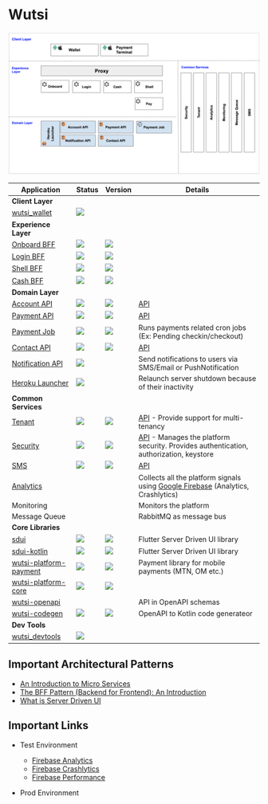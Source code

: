 # Wutsi
<kbd>![](images/architecture.png)</kbd>

| Application                                                               | Status                                                                                         | Version | Details                                                                                                                                     |
|---------------------------------------------------------------------------|------------------------------------------------------------------------------------------------|----------|---------------------------------------------------------------------------------------------------------------------------------------------|
| **Client Layer**                                                          |
| [wutsi_wallet](https://github.com/wutsi/wutsi_wallet)                     | ![](https://github.com/wutsi/wutsi_wallet/actions/workflows/master.yml/badge.svg)              |  |                                                                                                                                             |
| **Experience Layer**                                                      |
| [Onboard BFF](https://github.com/wutsi/wutsi-onboard-bff)                 | ![](https://github.com/wutsi/wutsi-onboard-bff/actions/workflows/master.yml/badge.svg)         | ![](https://img.shields.io/github/v/tag/wutsi/wutsi-onboard-bff) |                                                                                                                                             |
| [Login BFF](https://github.com/wutsi/wutsi-login-bff)                     | ![](https://github.com/wutsi/wutsi-login-bff/actions/workflows/master.yml/badge.svg)           | ![](https://img.shields.io/github/v/tag/wutsi/wutsi-login-bff) |                                                                                                                                             |
| [Shell BFF](https://github.com/wutsi/wutsi-shell-bff)                     | ![](https://github.com/wutsi/wutsi-shell-bff/actions/workflows/master.yml/badge.svg)           | ![](https://img.shields.io/github/v/tag/wutsi/wutsi-shell-bff) |                                                                                                                                             |
| [Cash BFF](https://github.com/wutsi/wutsi-cash-bff)                       | ![](https://github.com/wutsi/wutsi-cash-bff/actions/workflows/master.yml/badge.svg)            | ![](https://img.shields.io/github/v/tag/wutsi/wutsi-cash-bff) |                                                                                                                                             |
| **Domain Layer**                                                          |
| [Account API](https://github.com/wutsi/wutsi-account-server)              | ![](https://github.com/wutsi/wutsi-account-server/actions/workflows/master.yml/badge.svg)      | ![](https://img.shields.io/github/v/tag/wutsi/wutsi-account-sdk-kotlin) | [API](https://wutsi.github.io/wutsi-account-server/api/)                                                                                    |
| [Payment API](https://github.com/wutsi/wutsi-payment-server)              | ![](https://github.com/wutsi/wutsi-payment-server/actions/workflows/master.yml/badge.svg)      | ![](https://img.shields.io/github/v/tag/wutsi/wutsi-payment-sdk-kotlin) | [API](https://wutsi.github.io/wutsi-payment-server/api/)                                                                                    |
| [Payment Job](https://github.com/wutsi/wutsi-payment-job)                 | ![](https://github.com/wutsi/wutsi-payment-job/actions/workflows/master.yml/badge.svg)         | ![](https://github.com/wutsi/wutsi-payment-job/actions/workflows/scheduled_run.yml/badge.svg) | Runs payments related cron jobs (Ex: Pending checkin/checkout)                                                                              |                                                                                          |
| [Contact API](https://github.com/wutsi/wutsi-contact-server)              | ![](https://github.com/wutsi/wutsi-contact-server/actions/workflows/master.yml/badge.svg)      | ![](https://img.shields.io/github/v/tag/wutsi/wutsi-contact-sdk-kotlin) | [API](https://wutsi.github.io/wutsi-contact-server/api/)                                                                                    |
| [Notification API](https://github.com/wutsi/wutsi-notification-server)    | ![](https://github.com/wutsi/wutsi-notification-server/actions/workflows/master.yml/badge.svg) |  | Send notifications to users via SMS/Email or PushNotification                                                                               |
| [Heroku Launcher](https://github.com/wutsi/wutsi-heroku-launcher)         | ![](https://github.com/wutsi/wutsi-heroku-launcher/actions/workflows/master.yml/badge.svg)     |  | Relaunch server shutdown because of their inactivity                                                                                        |
| **Common Services**                                                       |
| [Tenant](https://github.com/wutsi/wutsi-tenant-server)                    | ![](https://github.com/wutsi/wutsi-tenant-server/actions/workflows/master.yml/badge.svg)       | ![](https://img.shields.io/github/v/tag/wutsi/wutsi-tenant-sdk-kotlin) | [API](https://wutsi.github.io/wutsi-tenant-server/api/) - Provide support for multi-tenancy                                                 |
| [Security](https://github.com/wutsi/wutsi-security-server)                | ![](https://github.com/wutsi/wutsi-security-server/actions/workflows/master.yml/badge.svg)     | ![](https://img.shields.io/github/v/tag/wutsi/wutsi-security-sdk-kotlin) | [API](https://wutsi.github.io/wutsi-security-server/api/) - Manages the platform security. Provides authentication, authorization, keystore |
| [SMS](https://github.com/wutsi/wutsi-sms-server)                          | ![](https://github.com/wutsi/wutsi-sms-server/actions/workflows/master.yml/badge.svg)          | ![](https://img.shields.io/github/v/tag/wutsi/wutsi-sms-sdk-kotlin) | [API](https://wutsi.github.io/wutsi-sms-server/api/)                                                                                        |
| [Analytics](https://console.firebase.google.com)                          |                                                                                                | | Collects all the platform signals using [Google Firebase](https://console.firebase.google.com/) (Analytics, Crashlytics)                    |
| Monitoring                                                                |                                                                                                | | Monitors the platform                                                                                                                       |
| Message Queue                                                             |                                                                                                | | RabbitMQ as message bus                                                                                                                     |
| **Core Libraries**                                                        |
| [sdui](https://github.com/wutsi/sdui)                                     | ![](https://github.com/wutsi/sdui/actions/workflows/master.yml/badge.svg)                      | ![](https://img.shields.io/pub/v/sdui.svg) | Flutter Server Driven UI library                                                                                                            |
| [sdui-kotlin](https://github.com/wutsi/sdui-kotlin)                       | ![](https://github.com/wutsi/sdui-kotlin/actions/workflows/master.yml/badge.svg)               | ![](https://img.shields.io/github/v/tag/wutsi/sdui-kotlin.svg) | Flutter Server Driven UI library                                                                                                            |
| [wutsi-platform-payment](https://github.com/wutsi/wutsi-platform-payment) | ![](https://github.com/wutsi/wutsi-platform-payment/actions/workflows/master.yml/badge.svg)    | ![](https://img.shields.io/github/v/tag/wutsi/wutsi-platform-payment) | Payment library for mobile payments (MTN, OM etc.)                                                                                          |
| [wutsi-platform-core](https://github.com/wutsi/wutsi-platform-core)       | ![](https://github.com/wutsi/wutsi-platform-core/actions/workflows/master.yml/badge.svg)       | ![](https://img.shields.io/github/v/tag/wutsi/wutsi-platform-core) |                                                                                                                                             |
| [wutsi-openapi](https://github.com/wutsi/wutsi-openapi)                   |                                                                                                | | API in OpenAPI schemas                                                                                                                      |
| [wutsi-codegen](https://github.com/wutsi/wutsi-codegen)                   | ![](https://github.com/wutsi/wutsi-codegen/actions/workflows/master.yml/badge.svg)             | ![](https://img.shields.io/github/v/tag/wutsi/wutsi-codegen) | OpenAPI to Kotlin code generateor                                                                                                           |
| **Dev Tools**                                                             |
| [wutsi_devtools](https://github.com/wutsi/wutsi_devtools)                 | ![](https://github.com/wutsi/wutsi_devtools/actions/workflows/master.yml/badge.svg)            |  |                                                                                                                                             |

## Important Architectural Patterns
- [An Introduction to Micro Services](https://medium.com/microservicegeeks/an-introduction-to-microservices-a3a7e2297ee0)
- [The BFF Pattern (Backend for Frontend): An Introduction](https://blog.bitsrc.io/bff-pattern-backend-for-frontend-an-introduction-e4fa965128bf)
- [What is Server Driven UI](https://www.judo.app/blog/server-driven-ui/)

## Important Links
- Test Environment
  - [Firebase Analytics](https://console.firebase.google.com/u/0/project/wutsi-wallet-int/analytics/app/android:com.wutsi/overview/~2F%3Ft%3D1637862176262&fpn%3D4026312901&swu%3D1&sgu%3D1&sus%3Dupgraded&cs%3Dapp.m.dashboard.overview&g%3D1)
  - [Firebase Crashlytics](https://console.firebase.google.com/u/0/project/wutsi-wallet-int/crashlytics/app/android:com.wutsi/issues?state=open&time=last-seven-days&type=all&tag=all)
  - [Firebase Performance](https://console.firebase.google.com/u/1/project/wutsi-wallet-int/performance/app/android:com.wutsi/trends)
  
- Prod Environment
